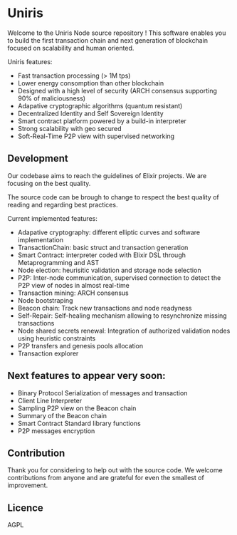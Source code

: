 # Uniris

Welcome to the Uniris Node source repository ! This software enables you to build the first transaction chain and next generation of blockchain focused on scalability and human oriented.

Uniris features:
- Fast transaction processing (> 1M tps)
- Lower energy consomption than other blockchain
- Designed with a high level of security (ARCH consensus supporting 90% of maliciousness)
- Adapative cryptographic algorithms (quantum resistant)
- Decentralized Identity and Self Sovereign Identity
- Smart contract platform powered by a build-in interpreter
- Strong scalability with geo secured 
- Soft-Real-Time P2P view with supervised networking

## Development

Our codebase aims to reach the guidelines of Elixir projects.
We are focusing on the best quality.

The source code can be brough to change to respect the best quality of reading and regarding best practices.

Current implemented features:
- Adapative cryptography: different elliptic curves and software implementation
- TransactionChain: basic struct and transaction generation
- Smart Contract: interpreter coded with Elixir DSL through Metaprogramming and AST
- Node election: heurisitic validation and storage node selection
- P2P: Inter-node communication, supervised connection to detect the P2P view of nodes in almost real-time
- Transaction mining: ARCH consensus
- Node bootstraping
- Beacon chain: Track new transactions and node readyness
- Self-Repair: Self-healing mechanism allowing to resynchronize missing transactions
- Node shared secrets renewal: Integration of authorized validation nodes using heuristic constraints
- P2P transfers and genesis pools allocation
- Transaction explorer

## Next features to appear very soon:
- Binary Protocol Serialization of messages and transaction
- Client Line Interpreter
- Sampling P2P view on the Beacon chain
- Summary of the Beacon chain
- Smart Contract Standard library functions
- P2P messages encryption


## Contribution

Thank you for considering to help out with the source code. 
We welcome contributions from anyone and are grateful for even the smallest of improvement.


## Licence

AGPL
